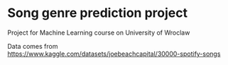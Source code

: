 # Song genre prediction project

Project for Machine Learning course on University of Wroclaw

Data comes from https://www.kaggle.com/datasets/joebeachcapital/30000-spotify-songs